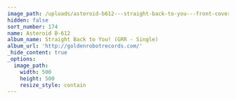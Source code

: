 ```yaml
---
image_path: /uploads/asteroid-b612---straight-back-to-you---front-cover.jpg
hidden: false
sort_number: 174
name: Asteroid B-612
album_name: Straight Back to You! (GRR - Single)
album_url: 'http://goldenrobotrecords.com/'
_hide_content: true
_options:
  image_path:
    width: 500
    height: 500
    resize_style: contain
---
```



